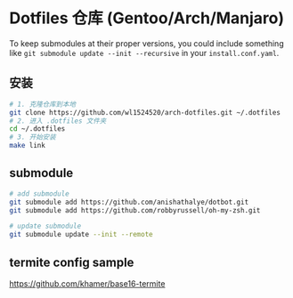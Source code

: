 # Dotfiles 仓库 (Gentoo/Arch/Manjaro)

To keep submodules at their proper versions, you could include something like
`git submodule update --init --recursive` in your `install.conf.yaml`.

## 安装
```bash
# 1. 克隆仓库到本地
git clone https://github.com/wl1524520/arch-dotfiles.git ~/.dotfiles
# 2. 进入 .dotfiles 文件夹
cd ~/.dotfiles
# 3. 开始安装
make link
```

## submodule
```bash
# add submodule
git submodule add https://github.com/anishathalye/dotbot.git
git submodule add https://github.com/robbyrussell/oh-my-zsh.git

# update submodule
git submodule update --init --remote
```

## termite config sample
https://github.com/khamer/base16-termite
